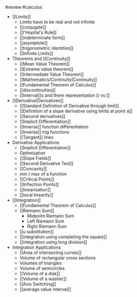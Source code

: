 #review #calculus 
* [[Limits]]
	* Limits have to be real and not infinite
	* [[conjugate]]
	* [[l'Hopital's Rule]]
	* [[indeterminate form]]
	* [[asymptote]]
	* [[trigonometric identities]]
	* [[Infinite Limits]]
* Theorems and [[Continuity]]
	* [[Mean Value Theorem]]
	* [[Extreme value theorem]]
	* [[Intermediate Value Theorem]]
	* [[Mathematics/Continuity|Continuity]]
	* [[Fundamental Theorem of Calculus]]
	* [[discontinuities]]
	* [[Interval]]s and there representation () vs \[]
* [[Derivative|Derivatives]]
	* [[Standard Definition of Derivative through limit]]
	* [[Definition of a slope derivative using limits at point a]]
	* [[Second derivatives]]
	* [[Implicit Differentiation]]
	* [[Inverse]] function differentiation
	* [[Inverse]] trig functions
	* [[Tangent]] lines
* Derivative Applications
	* [[Implicit Differentiation]]
	* Optimisation
	* [[Slope Fields]]
	* [[Second Derivative Test]]
	* [[Concavity]]
	* min / max of a function
	* [[Critical Points]]
	* [[Inflection Points]]
	* [[linearisation]]
	* [[local linearity]]
* [[Integration]]
	* [[Fundamental Theorem of Calculus]]
	* [[Riemann Sum]]
		* Midpoint Riemann Sum
		* Left Riemann Sum
		* Right Riemann Sum
	* [[u substitution]]
	* [[integration using completing the square]]
	* [[integration using long division]]
* Integration Applications
	* [[Area of intersecting curves]]
	* Volume of rectangular cross sections
	* Volumes of triangles 
	* Volume of semicircles
	* [[Volume of a disk]]
	* [[Volume of a washer]]
	* [[Axis Switching]]
	* [[average value interval]]